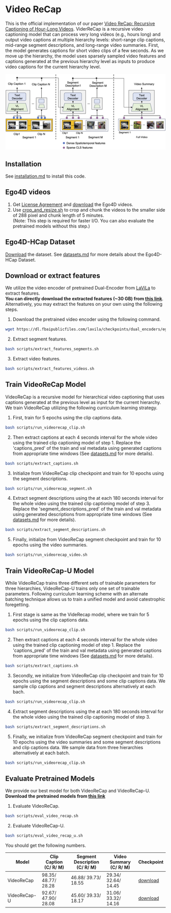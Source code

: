 # Video ReCap

This is the official implementation of our paper [Video ReCap: Recursive Captioning of Hour-Long Videos](link). ViderReCap is a recursive video captioning model that can process very long videos (e.g., hours long) and output video captions at multiple hierarchy levels: short-range clip captions, mid-range segment descriptions, and long-range video summaries. First, the model generates captions for short video clips of a few seconds. As we move up the hierarchy, the model uses sparsely sampled video features and captions generated at the previous hierarchy level as inputs to produce video captions for the current hierarchy level.

<img src="assets/framework.png"> 

## Installation
See [installation.md](installation.md) to install this code.

## Ego4D videos
1. Get [License Agreement](https://ego4d-data.org/docs/start-here/#cli-download) and [download](https://github.com/facebookresearch/Ego4d/blob/main/ego4d/cli/README.md) the Ego4D videos. 
2. Use [crop_and_resize.sh](scripts/crop_and_resize.sh) to crop and chunk the videos to the smaller side of 288 pixel and chunk length of 5 minutes. \
(Note: This step is required for faster I/O. You can also evaluate the pretrained models without this step.)

## Ego4D-HCap Dataset
[Download](https://drive.google.com/drive/folders/14cMn3iqVw_FdH_JUjXDTZNG8e6m0FbnC?usp=share_link) the dataset. See [datasets.md](datasets.md) for more details about the Ego4D-HCap Dataset.

## Download or extract features
We utilize the video encoder of pretrained Dual-Encoder from [LaViLa](https://github.com/facebookresearch/LaViLa/blob/main/docs/MODEL_ZOO.md) to extract features. \
**You can directly download the extracted features (~30 GB) from [this link]()**. \
Alternatively, you may extract the features on your own using the following steps.

1. Download the pretrained video encoder using the following command.
```bash
wget https://dl.fbaipublicfiles.com/lavila/checkpoints/dual_encoders/ego4d/clip_openai_timesformer_base.baseline.ep_0003.pth
```
2. Extract segment features.
```bash
bash scripts/extract_features_segments.sh
```
3. Extract video features.
```bash
bash scripts/extract_features_videos.sh
```

## Train VideoReCap Model

VideoReCap is a recursive model for hierarchical video captioning that uses captions generated at the previous level as input for the current hierarchy. We train VideoReCap utilizing the following curriculum learning strategy.

1. First, train for 5 epochs using the clip captions data.
```bash
bash scripts/run_videorecap_clip.sh
```
2. Then extract captions at each 4 seconds interval for the whole video using the trained clip captioning model of step 1. Replace the 'captions_pred' of the train and val metadata using generated captions from appropriate time windows (See [datasets.md](datasets.md) for more details).
```bash
bash scripts/extract_captions.sh
```
3. Initialize from VideoReCap clip checkpoint and train for 10 epochs using the segment descriptions.
```bash
bash scripts/run_videorecap_segment.sh
```
4. Extract segment descriptions using the at each 180 seconds interval for the whole video using the trained clip captioning model of step 3. Replace the 'segment_descriptions_pred' of the train and val metadata using generated descriptions from appropriate time windows (See [datasets.md](datasets.md) for more details).
```bash
bash scripts/extract_segment_descriptions.sh
```
5. Finally, initialize from VideoReCap segment checkpoint and train for 10 epochs using the video summaries.
```bash
bash scripts/run_videorecap_video.sh
```

## Train VideoReCap-U Model

While VideoReCap trains three different sets of trainable parameters for three hierarchies, VideoReCap-U trains only one set of trainable parameters. Following curriculum learning scheme with an alternate batching technique allows us to train a unified model and avoid catestrophic foregetting.

1. First stage is same as the VideRecap model, where we train for 5 epochs using the clip captions data.
```bash
bash scripts/run_videorecap_clip.sh
```
2. Then extract captions at each 4 seconds interval for the whole video using the trained clip captioning model of step 1. Replace the 'captions_pred' of the train and val metadata using generated captions from appropriate time windows (See [datasets.md](datasets.md) for more details).
```bash
bash scripts/extract_captions.sh
```
3. Secondly, we initialize from VideoReCap clip checkpoint and train for 10 epochs using the segment descriptions and some clip captions data. We sample clip captions and segment descriptions alternatively at each bach. 
```bash
bash scripts/run_videorecap_clip.sh
```
4. Extract segment descriptions using the at each 180 seconds interval for the whole video using the trained clip captioning model of step 3. 
```bash
bash scripts/extract_segment_descriptions.sh
```
5. Finally, we initialize from VideoReCap segment checkpoint and train for 10 epochs using the video summaries and some segment descriptions and clip captions data. We sample data from three hierarchies alternatively at each batch.
```bash
bash scripts/run_videorecap_clip.sh
```

## Evaluate Pretrained Models

We provide our best model for both VideoReCap and VideoReCap-U. \
**Download the pretrained models from [this link]()**
1. Evaluate VideoReCap.
```bash
bash scripts/eval_video_recap.sh
```
2. Evaluate VideoReCap-U.
```bash
bash scripts/eval_video_recap_u.sh
```

You should get the following numbers.

| Model | Clip Caption<br>(C/ R/ M) | Segment Description<br>(C/ R/ M) | Video Summary<br>(C/ R/ M) | Checkpoint |
| --- | --- | --- | --- | --- |
VideoReCap | 98.35/ 48.77/ 28.28 | 46.88/ 39.73/ 18.55 | 29.34/ 32.64/ 14.45 | [download](link)
VideoReCap-U | 92.67/ 47.90/ 28.08 | 45.60/ 39.33/ 18.17 | 31.06/ 33.32/ 14.16 | [download](link)
